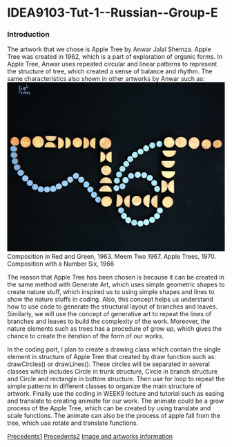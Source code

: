 # IDEA9103-Tut-1--Russian--Group-E

### Introduction
The artwork that we chose is Apple Tree by Anwar Jalal Shemza.
Apple Tree was created in 1962, which is a part of exploration of organic forms. In Apple Tree, Anwar uses repeated circular and linear patterns to represent the structure of tree, which created a sense of balance and rhythm. The same characteristics also shown in other artworks by Anwar such as: 
![Composition in Red and Green, 1963.](Images/22224-842-orig_orig.jpeg)
Composition in Red and Green, 1963.
Meem Two 1967.
Apple Trees, 1970.
Composition with a Number Six, 1966

The reason that Apple Tree has been chosen is because it can be created in the same method with Generate Art, which uses simple geometric shapes to create nature stuff, which inspired us to using simple shapes and lines to show the nature stuffs in coding. Also, this concept helps us understand how to use code to generate the structural layout of branches and leaves. Similarly, we will use the concept of generative art to repeat the lines of branches and leaves to build the complexity of the work.
Moreover, the nature elements such as trees has a procedure of grow up, which gives the chance to create the iteration of the form of our works.

In the coding part, I plan to create a drawing class which contain the single element in structure of Apple Tree that created by draw function such as: drawCircles() or drawLines().
These circles will be separated in several classes which includes Circle in trunk structure, Circle in branch structure and Circle and rectangle in bottom structure. Then use for loop to repeat the simple patterns in different classes to organize the main structure of artwork. Finally use the coding in WEEK9 lecture and tutorial such as easing and translate to creating animate for our work. The animate could be a grow process of the Apple Tree, which can be created by using translate and scale functions. The animate can also be the process of apple fall from the tree, which use rotate and translate functions.

[Precedents1](https://openprocessing.org/sketch/2225948)
[Precedents2](https://openprocessing.org/sketch/138954)
[Image and artworks information](https://www.anwarshemza.com/publiccollections1.html)

